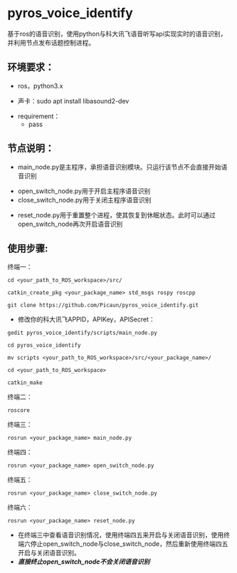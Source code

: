 # pyros_voice_identify
基于ros的语音识别，使用python与科大讯飞语音听写api实现实时的语音识别，并利用节点发布话题控制进程。  
## 环境要求：  
* ros，python3.x  
- 声卡：sudo apt install libasound2-dev
* requirement：  
    * pass
## 节点说明：  
* main_node.py是主程序，承担语音识别模块。只运行该节点不会直接开始语音识别  
- open_switch_node.py用于开启主程序语音识别  
- close_switch_node.py用于关闭主程序语音识别  
* reset_node.py用于重置整个进程，使其恢复到休眠状态。此时可以通过open_switch_node再次开启语音识别  
## 使用步骤:
终端一：   
```
cd <your_path_to_ROS_workspace>/src/
```
```
catkin_create_pkg <your_package_name> std_msgs rospy roscpp
```
```
git clone https://github.com/Picaun/pyros_voice_identify.git
```
* 修改你的科大讯飞APPID，APIKey，APISecret：
```
gedit pyros_voice_identify/scripts/main_node.py
```
```
cd pyros_voice_identify
```
```
mv scripts <your_path_to_ROS_workspace>/src/<your_package_name>/
```
```
cd <your_path_to_ROS_workspace>
```
```
catkin_make
```
终端二： 
```
roscore
```
终端三：  
```
rosrun <your_package_name> main_node.py
```
终端四：  
```
rosrun <your_package_name> open_switch_node.py
```
终端五：  
```
rosrun <your_package_name> close_switch_node.py
```
终端六：  
```
rosrun <your_package_name> reset_node.py
```
* 在终端三中查看语音识别情况，使用终端四五来开启与关闭语音识别，使用终端六停止open_switch_node与close_switch_node，然后重新使用终端四五开启与关闭语音识别。  
* ___直接终止open_switch_node不会关闭语音识别___
